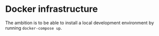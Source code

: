 # Docker infrastructure

The ambition is to be able to install a local development environment by running `docker-compose up`.